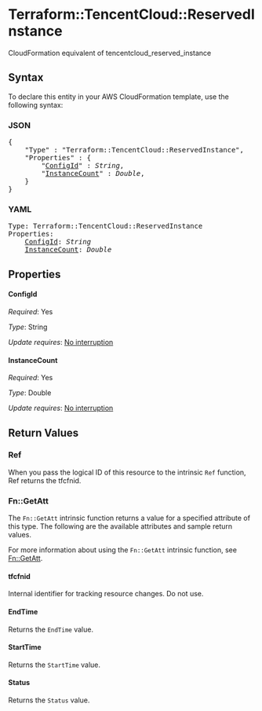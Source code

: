 # Terraform::TencentCloud::ReservedInstance

CloudFormation equivalent of tencentcloud_reserved_instance

## Syntax

To declare this entity in your AWS CloudFormation template, use the following syntax:

### JSON

<pre>
{
    "Type" : "Terraform::TencentCloud::ReservedInstance",
    "Properties" : {
        "<a href="#configid" title="ConfigId">ConfigId</a>" : <i>String</i>,
        "<a href="#instancecount" title="InstanceCount">InstanceCount</a>" : <i>Double</i>,
    }
}
</pre>

### YAML

<pre>
Type: Terraform::TencentCloud::ReservedInstance
Properties:
    <a href="#configid" title="ConfigId">ConfigId</a>: <i>String</i>
    <a href="#instancecount" title="InstanceCount">InstanceCount</a>: <i>Double</i>
</pre>

## Properties

#### ConfigId

_Required_: Yes

_Type_: String

_Update requires_: [No interruption](https://docs.aws.amazon.com/AWSCloudFormation/latest/UserGuide/using-cfn-updating-stacks-update-behaviors.html#update-no-interrupt)

#### InstanceCount

_Required_: Yes

_Type_: Double

_Update requires_: [No interruption](https://docs.aws.amazon.com/AWSCloudFormation/latest/UserGuide/using-cfn-updating-stacks-update-behaviors.html#update-no-interrupt)

## Return Values

### Ref

When you pass the logical ID of this resource to the intrinsic `Ref` function, Ref returns the tfcfnid.

### Fn::GetAtt

The `Fn::GetAtt` intrinsic function returns a value for a specified attribute of this type. The following are the available attributes and sample return values.

For more information about using the `Fn::GetAtt` intrinsic function, see [Fn::GetAtt](https://docs.aws.amazon.com/AWSCloudFormation/latest/UserGuide/intrinsic-function-reference-getatt.html).

#### tfcfnid

Internal identifier for tracking resource changes. Do not use.

#### EndTime

Returns the <code>EndTime</code> value.

#### StartTime

Returns the <code>StartTime</code> value.

#### Status

Returns the <code>Status</code> value.

